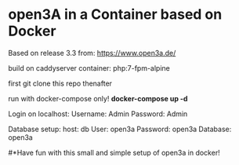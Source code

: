 # open3A in a Container based on Docker
Based on release 3.3 from:
https://www.open3a.de/

build on caddyserver container: php:7-fpm-alpine

first git clone this repo thenafter

run with docker-compose only!
**docker-compose up -d**

Login on localhost:
Username: Admin
Password: Admin

Database setup:
host: db
User: open3a
Password: open3a
Database: open3a

#*Have fun with this small and simple setup of open3a in docker!
